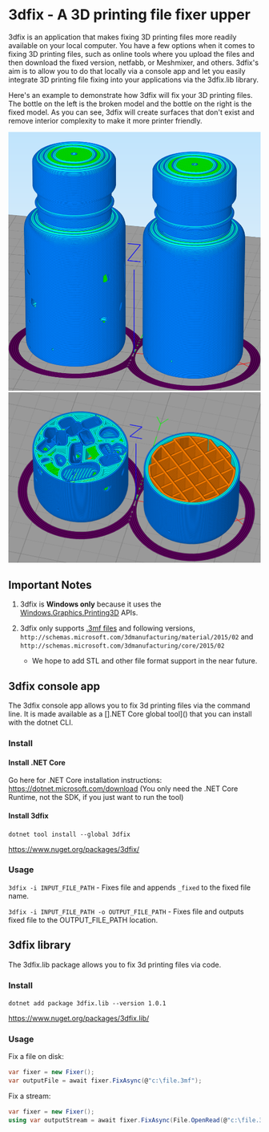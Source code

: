 # 3dfix - A 3D printing file fixer upper

3dfix is an application that makes fixing 3D printing files more readily available on your local computer. You have a few options when it comes to fixing 3D printing files, such as online tools where you upload the files and then download the fixed version, netfabb, or Meshmixer, and others. 3dfix's aim is to allow you to do that locally via a console app and let you easily integrate 3D printing file fixing into your applications via the 3dfix.lib library.

Here's an example to demonstrate how 3dfix will fix your 3D printing files.  The bottle on the left is the broken model and the bottle on the right is the fixed model. As you can see, 3dfix will create surfaces that don't exist and remove interior complexity to make it more printer friendly.

!["3dfix demo - Bottle before and after full"](assets/bottle-before-after-full.png)
!["3dfix demo - Bottle before and after half"](assets/bottle-before-after-half.png)

## Important Notes

1. 3dfix is **Windows only** because it uses the [Windows.Graphics.Printing3D](https://docs.microsoft.com/uwp/api/windows.graphics.printing3d) APIs.
1. 3dfix only supports [.3mf files](https://3mf.io/) and following versions, `http://schemas.microsoft.com/3dmanufacturing/material/2015/02` and `http://schemas.microsoft.com/3dmanufacturing/core/2015/02`

      - We hope to add STL and other file format support in the near future.

## 3dfix console app

The 3dfix console app allows you to fix 3d printing files via the command line. It is made available as a [].NET Core global tool]() that you can install with the dotnet CLI.

### Install

#### Install .NET Core

Go here for .NET Core installation instructions: https://dotnet.microsoft.com/download (You only need the .NET Core Runtime, not the SDK, if you just want to run the tool)

#### Install 3dfix

`dotnet tool install --global 3dfix`

https://www.nuget.org/packages/3dfix/

### Usage

`3dfix -i INPUT_FILE_PATH` - Fixes file and appends `_fixed` to the fixed file name.

`3dfix -i INPUT_FILE_PATH -o OUTPUT_FILE_PATH` - Fixes file and outputs fixed file to the OUTPUT_FILE_PATH location.

## 3dfix library

The 3dfix.lib package allows you to fix 3d printing files via code.

### Install

`dotnet add package 3dfix.lib --version 1.0.1`

https://www.nuget.org/packages/3dfix.lib/

### Usage

Fix a file on disk:
```csharp
var fixer = new Fixer();
var outputFile = await fixer.FixAsync(@"c:\file.3mf");
```

Fix a stream:
```csharp
var fixer = new Fixer();
using var outputStream = await fixer.FixAsync(File.OpenRead(@"c:\file.3mf"));
```
